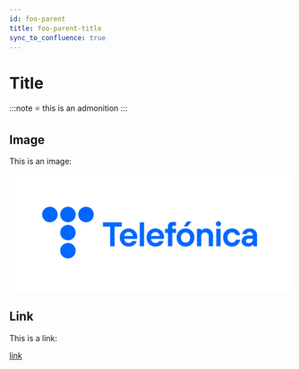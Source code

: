 ```yaml
---
id: foo-parent
title: foo-parent-title
sync_to_confluence: true
---
```


# Title

:::note
⭐ this is an admonition
:::

## Image

This is an image:

![image](./image.png)

## Link

This is a link:

[link](./link.md)
